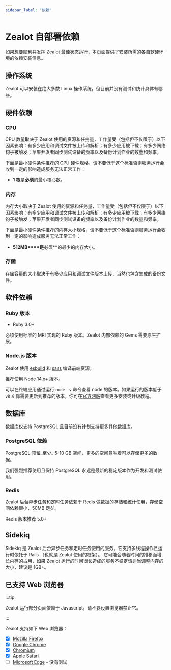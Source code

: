 ```yaml
---
sidebar_label: "依赖"
---
```


# Zealot 自部署依赖

如果想要顺利并发挥 Zealot 最佳状态运行，本页面提供了安装所需的各自软硬环境的依赖安装信息。

## 操作系统

Zealot 可以安装在绝大多数 Linux 操作系统，但目前并没有测试和统计具体有哪些。

## 硬件依赖

### CPU

CPU 数量取决于 Zealot 使用的资源和任务量，工作量受（包括但不仅限于）以下因素影响：有多少应用和调试文件被上传和解析；有多少应用被下载；有多少网络钩子被触发；苹果开发者同步测试设备的频率以及备份计划作业的数量和频率。

下面是最小硬件条件推荐的 CPU 硬件规格，请不要低于这个标准否则服务运行会收到一定的影响造成服务无法正常工作：

- **1 核**是**必须**的最小核心数。

### 内存

内存大小取决于 Zealot 使用的资源和任务量，工作量受（包括但不仅限于）以下因素影响：有多少应用和调试文件被上传和解析；有多少应用被下载；有多少网络钩子被触发；苹果开发者同步测试设备的频率以及备份计划作业的数量和频率。

下面是最小硬件条件推荐的内存大小规格，请不要低于这个标准否则服务运行会收到一定的影响造成服务无法正常工作：

- **512MB****是**必须**的最少的内存大小。

### 存储

存储容量的大小取决于有多少应用和调试文件版本上传，当然也包含生成的备份文件。

## 软件依赖

### Ruby 版本

- Ruby 3.0+

必须使用标准的 MRI 实现的 Ruby 版本。Zealot 内部依赖的 Gems 需要原生扩展。

### Node.js 版本

Zealot 使用 [esbuild](https://esbuild.github.io/) 和 [sass](https://sass-lang.com/) 编译前端资源。

推荐使用 Node 14.x+ 版本。

可以在终端应用通过运行 `node -v` 命令查看 node 的版本。如果运行的版本低于 `v8.0` 你需要更新到推荐的版本。你可在[官方网站](https://nodejs.org/en/download/)查看更多安装或升级教程。

## 数据库

数据库仅支持 PostgreSQL 且目前没有计划支持更多其他数据库。

### PostgreSQL 依赖

PostgreSQL 预留_至少_ 5-10 GB 空间，更多的空间意味着可以存储更多的数据。

我们强烈推荐使用且保持 PostgreSQL 永远是最新的稳定版本作为开发和测试使用。

### Redis

Zealot 后台异步任务和定时任务依赖于 Redis 做数据的存储和统计使用，存储空间依赖很小，50MB 足矣。

Redis 版本推荐 5.0+

## Sidekiq

Sidekiq 是 Zealot 后台异步任务和定时任务使用的服务，它支持多线程操作且运行时依托于 Rails （也就是 Zealot 使用的框架）。
它可能会随着时间的推移而增长内存的占用，如果 Zealot 运行的时间很长造成的服务不稳定请适当调整内存的大小，建议是 1GB+。

## 已支持 Web 浏览器

:::tip

Zealot 运行部分页面依赖于 Javascript，请不要设置浏览器禁止它。

:::

Zealot 支持如下 Web 浏览器：

- [x] [Mozilla Firefox](https://www.mozilla.org/en-US/firefox/new/)
- [x] [Google Chrome](https://www.google.com/chrome/)
- [x] [Chromium](https://www.chromium.org/getting-involved/dev-channel)
- [x] [Apple Safari](https://www.apple.com/safari/)
- [ ] [Microsoft Edge](https://www.microsoft.com/en-us/edge) - 没有测试

